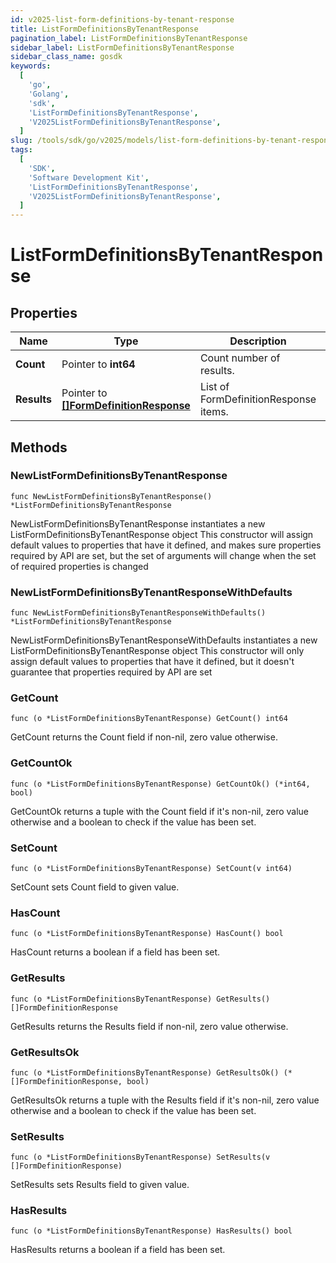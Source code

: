 ```yaml
---
id: v2025-list-form-definitions-by-tenant-response
title: ListFormDefinitionsByTenantResponse
pagination_label: ListFormDefinitionsByTenantResponse
sidebar_label: ListFormDefinitionsByTenantResponse
sidebar_class_name: gosdk
keywords:
  [
    'go',
    'Golang',
    'sdk',
    'ListFormDefinitionsByTenantResponse',
    'V2025ListFormDefinitionsByTenantResponse',
  ]
slug: /tools/sdk/go/v2025/models/list-form-definitions-by-tenant-response
tags:
  [
    'SDK',
    'Software Development Kit',
    'ListFormDefinitionsByTenantResponse',
    'V2025ListFormDefinitionsByTenantResponse',
  ]
---
```


# ListFormDefinitionsByTenantResponse

## Properties

| Name | Type | Description | Notes |
| --- | --- | --- | --- |
| **Count** | Pointer to **int64** | Count number of results. | [optional] |
| **Results** | Pointer to [**[]FormDefinitionResponse**](form-definition-response) | List of FormDefinitionResponse items. | [optional] |

## Methods

### NewListFormDefinitionsByTenantResponse

`func NewListFormDefinitionsByTenantResponse() *ListFormDefinitionsByTenantResponse`

NewListFormDefinitionsByTenantResponse instantiates a new ListFormDefinitionsByTenantResponse object This constructor will assign default values to properties that have it defined, and makes sure properties required by API are set, but the set of arguments will change when the set of required properties is changed

### NewListFormDefinitionsByTenantResponseWithDefaults

`func NewListFormDefinitionsByTenantResponseWithDefaults() *ListFormDefinitionsByTenantResponse`

NewListFormDefinitionsByTenantResponseWithDefaults instantiates a new ListFormDefinitionsByTenantResponse object This constructor will only assign default values to properties that have it defined, but it doesn't guarantee that properties required by API are set

### GetCount

`func (o *ListFormDefinitionsByTenantResponse) GetCount() int64`

GetCount returns the Count field if non-nil, zero value otherwise.

### GetCountOk

`func (o *ListFormDefinitionsByTenantResponse) GetCountOk() (*int64, bool)`

GetCountOk returns a tuple with the Count field if it's non-nil, zero value otherwise and a boolean to check if the value has been set.

### SetCount

`func (o *ListFormDefinitionsByTenantResponse) SetCount(v int64)`

SetCount sets Count field to given value.

### HasCount

`func (o *ListFormDefinitionsByTenantResponse) HasCount() bool`

HasCount returns a boolean if a field has been set.

### GetResults

`func (o *ListFormDefinitionsByTenantResponse) GetResults() []FormDefinitionResponse`

GetResults returns the Results field if non-nil, zero value otherwise.

### GetResultsOk

`func (o *ListFormDefinitionsByTenantResponse) GetResultsOk() (*[]FormDefinitionResponse, bool)`

GetResultsOk returns a tuple with the Results field if it's non-nil, zero value otherwise and a boolean to check if the value has been set.

### SetResults

`func (o *ListFormDefinitionsByTenantResponse) SetResults(v []FormDefinitionResponse)`

SetResults sets Results field to given value.

### HasResults

`func (o *ListFormDefinitionsByTenantResponse) HasResults() bool`

HasResults returns a boolean if a field has been set.
